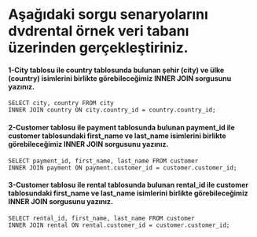 # Aşağıdaki sorgu senaryolarını dvdrental örnek veri tabanı üzerinden gerçekleştiriniz.

#### 1-City tablosu ile country tablosunda bulunan şehir (city) ve ülke (country) isimlerini birlikte görebileceğimiz INNER JOIN sorgusunu yazınız.
```
SELECT city, country FROM city
INNER JOIN country ON city.country_id = country.country_id;
```
#### 2-Customer tablosu ile payment tablosunda bulunan payment_id ile customer tablosundaki first_name ve last_name isimlerini birlikte görebileceğimiz INNER JOIN sorgusunu yazınız.
```
SELECT payment_id, first_name, last_name FROM customer
INNER JOIN payment ON payment.customer_id = customer.customer_id;
```
#### 3-Customer tablosu ile rental tablosunda bulunan rental_id ile customer tablosundaki first_name ve last_name isimlerini birlikte görebileceğimiz INNER JOIN sorgusunu yazınız.
```
SELECT rental_id, first_name, last_name FROM customer
INNER JOIN rental ON rental.customer_id = customer.customer_id;
```